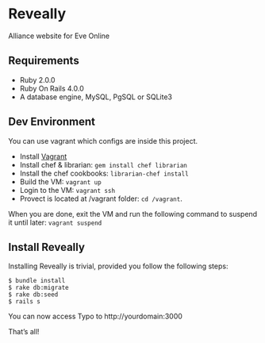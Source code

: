 Reveally
========

Alliance website for Eve Online

## Requirements
* Ruby 2.0.0
* Ruby On Rails 4.0.0
* A database engine, MySQL, PgSQL or SQLite3

## Dev Environment
You can use vagrant which configs are inside this project.

* Install [Vagrant](http://vagrantup.com)
* Install chef & librarian: `gem install chef librarian`
* Install the chef cookbooks: `librarian-chef install`
* Build the VM: `vagrant up`
* Login to the VM: `vagrant ssh`
* Provect is located at /vagrant folder: `cd /vagrant`.

When you are done, exit the VM and run the following command to suspend it until later: `vagrant suspend`

## Install Reveally
Installing Reveally is trivial, provided you follow the following steps:

    $ bundle install
    $ rake db:migrate
    $ rake db:seed
    $ rails s
    
You can now access Typo to http://yourdomain:3000

That’s all!
